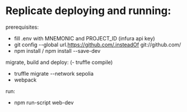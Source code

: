 # Replicate deploying and running:

prerequisites:
- fill .env with MNEMONIC and PROJECT_ID (infura api key)
- git config --global url.https://github.com/.insteadOf git://github.com/
- npm install / npm install --save-dev

migrate, build and deploy:
(- truffle compile)
- truffle migrate --network sepolia
- webpack

run:
- npm run-script web-dev